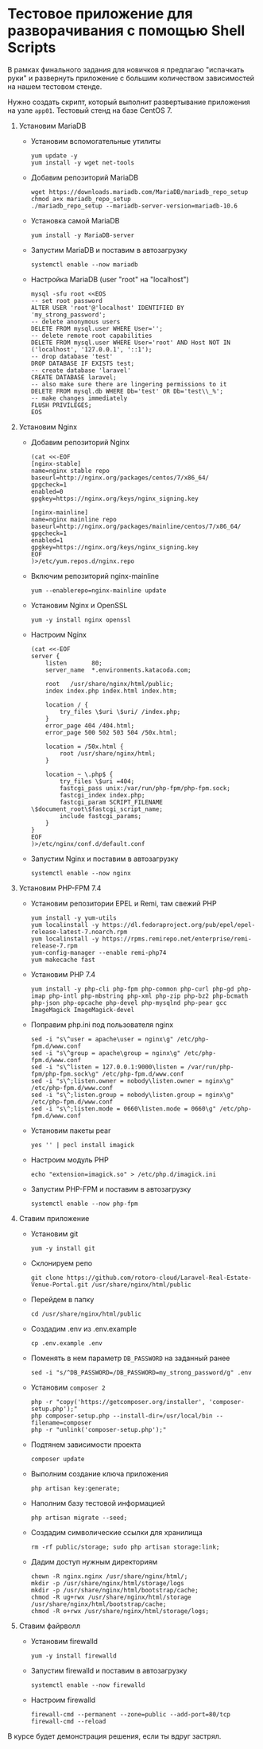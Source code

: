 # Тестовое приложение для разворачивания с помощью Shell Scripts

В рамках финального задания для новичков я предлагаю "испачкать руки" и развернуть приложение с большим количеством зависимостей на нашем тестовом стенде.

Нужно создать скрипт, который выполнит развертывание приложения на узле `app01`. Тестовый стенд на базе CentOS 7.

1. Установим MariaDB
    - Установим вспомогательные утилиты
      ```
      yum update -y
      yum install -y wget net-tools
      ```
    - Добавим репозиторий MariaDB
      ```
      wget https://downloads.mariadb.com/MariaDB/mariadb_repo_setup
      chmod a+x mariadb_repo_setup 
      ./mariadb_repo_setup --mariadb-server-version=mariadb-10.6
      ```
    - Установка самой MariaDB
      ```
      yum install -y MariaDB-server
      ```
    - Запустим MariaDB и поставим в автозагрузку
      ```
      systemctl enable --now mariadb
      ```
    - Настройка MariaDB (user "root" на "localhost")
      ```
      mysql -sfu root <<EOS
      -- set root password
      ALTER USER 'root'@'localhost' IDENTIFIED BY 'my_strong_password';
      -- delete anonymous users
      DELETE FROM mysql.user WHERE User='';
      -- delete remote root capabilities
      DELETE FROM mysql.user WHERE User='root' AND Host NOT IN ('localhost', '127.0.0.1', '::1');
      -- drop database 'test'
      DROP DATABASE IF EXISTS test;
      -- create database 'laravel'
      CREATE DATABASE laravel;
      -- also make sure there are lingering permissions to it
      DELETE FROM mysql.db WHERE Db='test' OR Db='test\\_%';
      -- make changes immediately
      FLUSH PRIVILEGES;
      EOS

2. Установим Nginx 
    - Добавим репозиторий Nginx
      ```
      (cat <<-EOF
      [nginx-stable]
      name=nginx stable repo
      baseurl=http://nginx.org/packages/centos/7/x86_64/
      gpgcheck=1
      enabled=0
      gpgkey=https://nginx.org/keys/nginx_signing.key
 
      [nginx-mainline]
      name=nginx mainline repo
      baseurl=http://nginx.org/packages/mainline/centos/7/x86_64/
      gpgcheck=1
      enabled=1
      gpgkey=https://nginx.org/keys/nginx_signing.key
      EOF
      )>/etc/yum.repos.d/nginx.repo
      ```
    - Включим репозиторий nginx-mainline
      ```
      yum --enablerepo=nginx-mainline update
      ```
    - Установим Nginx и OpenSSL
      ```
      yum -y install nginx openssl
      ```
    - Настроим Nginx
      ```
      (cat <<-EOF
      server {
          listen       80;
          server_name  *.environments.katacoda.com;

          root   /usr/share/nginx/html/public;
          index index.php index.html index.htm;

          location / {
              try_files \$uri \$uri/ /index.php;
          }
          error_page 404 /404.html;
          error_page 500 502 503 504 /50x.html;

          location = /50x.html {
              root /usr/share/nginx/html;
          }

          location ~ \.php$ {
              try_files \$uri =404;
              fastcgi_pass unix:/var/run/php-fpm/php-fpm.sock;
              fastcgi_index index.php;
              fastcgi_param SCRIPT_FILENAME \$document_root\$fastcgi_script_name;
              include fastcgi_params;
          }
      }
      EOF
      )>/etc/nginx/conf.d/default.conf
      ```
    - Запустим Nginx и поставим в автозагрузку
      ```
      systemctl enable --now nginx
      ```

3. Установим PHP-FPM 7.4
    - Установим репозитории EPEL и Remi, там свежий PHP
      ```
      yum install -y yum-utils
      yum localinstall -y https://dl.fedoraproject.org/pub/epel/epel-release-latest-7.noarch.rpm
      yum localinstall -y https://rpms.remirepo.net/enterprise/remi-release-7.rpm
      yum-config-manager --enable remi-php74
      yum makecache fast
      ```
    - Установим PHP 7.4
      ```
      yum install -y php-cli php-fpm php-common php-curl php-gd php-imap php-intl php-mbstring php-xml php-zip php-bz2 php-bcmath php-json php-opcache php-devel php-mysqlnd php-pear gcc ImageMagick ImageMagick-devel
      ```
    - Поправим php.ini под пользователя nginx
      ```
      sed -i "s\^user = apache\user = nginx\g" /etc/php-fpm.d/www.conf
      sed -i "s\^group = apache\group = nginx\g" /etc/php-fpm.d/www.conf
      sed -i "s\^listen = 127.0.0.1:9000\listen = /var/run/php-fpm/php-fpm.sock\g" /etc/php-fpm.d/www.conf
      sed -i "s\^;listen.owner = nobody\listen.owner = nginx\g" /etc/php-fpm.d/www.conf
      sed -i "s\^;listen.group = nobody\listen.group = nginx\g" /etc/php-fpm.d/www.conf
      sed -i "s\^;listen.mode = 0660\listen.mode = 0660\g" /etc/php-fpm.d/www.conf
      ```
    - Установим пакеты pear
      ```
      yes '' | pecl install imagick
      ```
    - Настроим модуль PHP
      ```
      echo "extension=imagick.so" > /etc/php.d/imagick.ini
      ```
    - Запустим PHP-FPM и поставим в автозагрузку
      ```
      systemctl enable --now php-fpm
      ```
     
4. Ставим приложение
    - Установим git
      ```
      yum -y install git
      ```
    - Склонируем репо
      ```
      git clone https://github.com/rotoro-cloud/Laravel-Real-Estate-Venue-Portal.git /usr/share/nginx/html/public
      ```
    - Перейдем в папку
      ```
      cd /usr/share/nginx/html/public
      ```
    - Создадим .env из .env.example
      ```
      cp .env.example .env
      ```
    - Поменять в нем параметр `DB_PASSWORD` на заданный ранее
      ```
      sed -i "s/^DB_PASSWORD=/DB_PASSWORD=my_strong_password/g" .env
      ```
    - Установим `composer 2`
      ```
      php -r "copy('https://getcomposer.org/installer', 'composer-setup.php');"
      php composer-setup.php --install-dir=/usr/local/bin --filename=composer
      php -r "unlink('composer-setup.php');"
      ```
    - Подтянем зависимости проекта 
      ```
      composer update
      ```
    - Выполним создание ключа приложения 
      ```
      php artisan key:generate;
      ```
    - Наполним базу тестовой информацией
      ```
      php artisan migrate --seed;
      ```
    - Создадим символические ссылки для хранилища 
      ```
      rm -rf public/storage; sudo php artisan storage:link;
      ```
    - Дадим доступ нужным директориям
      ```
      chown -R nginx.nginx /usr/share/nginx/html/;
      mkdir -p /usr/share/nginx/html/storage/logs
      mkdir -p /usr/share/nginx/html/bootstrap/cache;
      chmod -R ug+rwx /usr/share/nginx/html/storage /usr/share/nginx/html/bootstrap/cache;
      chmod -R o+rwx /usr/share/nginx/html/storage/logs;
      ```
      
5. Ставим файрволл
    - Установим firewalld
      ```
      yum -y install firewalld
      ```
    - Запустим firewalld и поставим в автозагрузку
      ```
      systemctl enable --now firewalld
      ```
    - Настроим firewalld
      ```
      firewall-cmd --permanent --zone=public --add-port=80/tcp
      firewall-cmd --reload
      ```

В курсе будет демонстрация решения, если ты вдруг застрял.
